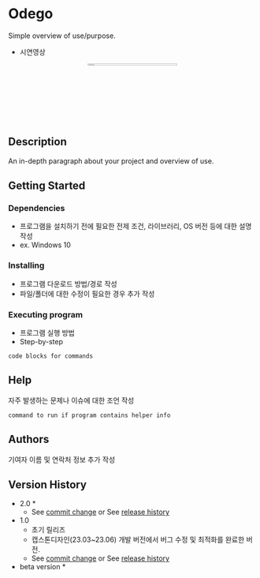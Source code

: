 # Odego

Simple overview of use/purpose.
* 시연영상
<p align="center">
    <img width="60%" height = "3%" src="https://github.com/Lab-Odego/ChatOdego/assets/121100022/93f0b47d-d1d9-4db9-897f-0ff9ac295438"/>
</p>

## Description

An in-depth paragraph about your project and overview of use.

## Getting Started

### Dependencies

* 프로그램을 설치하기 전에 필요한 전제 조건, 라이브러리, OS 버전 등에 대한 설명 작성
* ex. Windows 10

### Installing

* 프로그램 다운로드 방법/경로 작성
* 파일/폴더에 대한 수정이 필요한 경우 추가 작성

### Executing program

* 프로그램 실행 방법
* Step-by-step
```
code blocks for commands
```

## Help

자주 발생하는 문제나 이슈에 대한 조언 작성
```
command to run if program contains helper info
```

## Authors

기여자 이름 및 연락처 정보 추가 작성


## Version History

* 2.0
    * 
    * See [commit change]() or See [release history]()
* 1.0
    * 초기 릴리즈
    * 캡스톤디자인(23.03~23.06) 개발 버전에서 버그 수정 및 최적화를 완료한 버전.
    * See [commit change]() or See [release history]()
* beta version
    * 